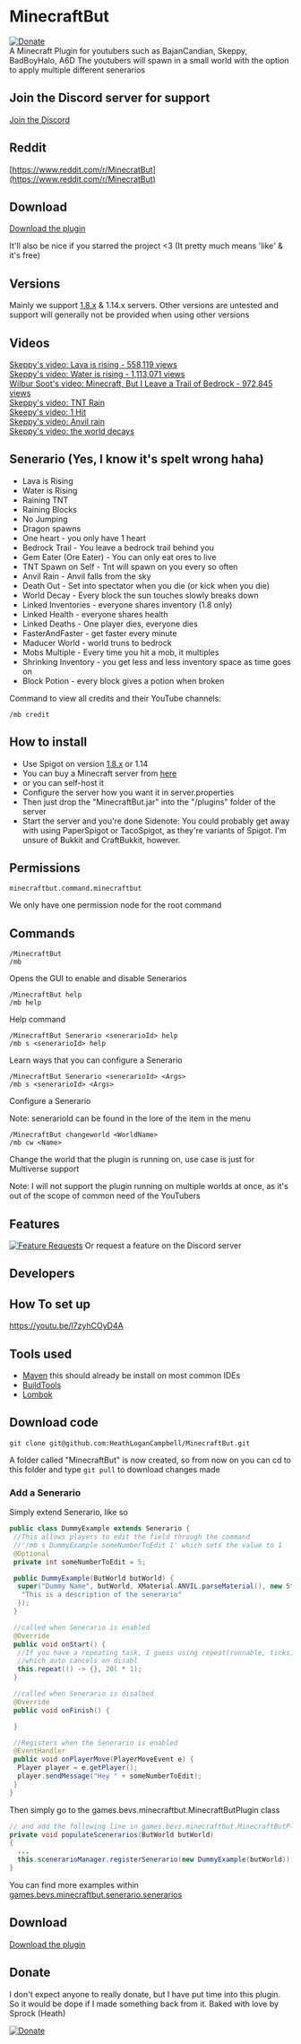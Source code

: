 # MinecraftBut
[![Donate](https://img.shields.io/badge/Donate-PayPal-green.svg)](https://www.paypal.com/cgi-bin/webscr?cmd=_s-xclick&hosted_button_id=VWG7DUFDRYXDA)  
A Minecraft Plugin for youtubers such as BajanCandian, Skeppy, BadBoyHalo, A6D
The youtubers will spawn in a small world with the option to apply multiple different senerarios

## Join the Discord server for support
[Join the Discord](https://discord.gg/cDSK9YF)  

## Reddit
[https://www.reddit.com/r/MinecratBut](https://www.reddit.com/r/MinecratBut)

## Download
[Download the plugin](https://github.com/HeathLoganCampbell/MinecraftBut/releases/tag/1.7)

It'll also be nice if you starred the project <3 (It pretty much means 'like' & it's free)

## Versions
Mainly we support [1.8.x](https://getbukkit.org/get/WAH0jXqYA2s3Gzzg3toWHG1R3lHNCNZY) & 1.14.x servers. Other versions are untested and support will generally not be provided when using other versions

## Videos
[Skeppy's video: Lava is rising - 558,119 views](https://www.youtube.com/watch?v=0dvbqzXiA_o)    
[Skeppy's video: Water is rising - 1,113,071 views](https://www.youtube.com/watch?v=Kcul2iXfPDY)   
[Wilbur Soot's video: Minecraft, But I Leave a Trail of Bedrock - 972,845 views](https://www.youtube.com/watch?v=Kcul2iXfPDY)  
[Skeppy's video: TNT Rain](https://www.youtube.com/watch?v=kkU8-3teKS0)  
[Skeepy's video: 1 Hit](https://www.youtube.com/watch?v=bpvQGu1cwlQ)  
[Skeppy's video: Anvil rain](https://www.youtube.com/watch?v=IONiD9ZnqEg)  
[Skeppy's video: the world decays](https://www.youtube.com/watch?v=I9PjCahtpzs)

## Senerario (Yes, I know it's spelt wrong haha)
* Lava is Rising
* Water is Rising
* Raining TNT
* Raining Blocks
* No Jumping
* Dragon spawns
* One heart - you only have 1 heart
* Bedrock Trail - You leave a bedrock trail behind you
* Gem Eater (Ore Eater) - You can only eat ores to live
* TNT Spawn on Self - Tnt will spawn on you every so often
* Anvil Rain - Anvil falls from the sky
* Death Out - Set into spectator when you die (or kick when you die)
* World Decay - Every  block the sun touches slowly breaks down
* Linked Inventories - everyone shares inventory (1.8 only)
* Linked Health - everyone shares health
* Linked Deaths - One player dies, everyone dies
* FasterAndFaster - get faster every minute
* Maducer World - world truns to bedrock
* Mobs Multiple - Every time you hit a mob, it multiples 
* Shrinking Inventory - you get less and less inventory space as time goes on
* Block Potion - every block gives a potion when broken

Command to view all credits and their YouTube channels:
```
/mb credit
```


## How to install
* Use Spigot on version [1.8.x](https://getbukkit.org/get/WAH0jXqYA2s3Gzzg3toWHG1R3lHNCNZY) or 1.14
 * You can buy a Minecraft server from [here](https://mcprohosting.com/order?aff=81875)
 * or you can self-host it
* Configure the server how you want it in server.properties
* Then just drop the "MinecraftBut.jar" into the "/plugins" folder of the server
* Start the server and you're done
Sidenote: You could probably get away with using PaperSpigot or TacoSpigot, as they're variants of Spigot. I'm unsure of Bukkit and CraftBukkit, however.

## Permissions

```
minecraftbut.command.minecraftbut
```
We only have one permission node for the root command

## Commands
```
/MinecraftBut
/mb
```
Opens the GUI to enable and disable Senerarios

```
/MinecraftBut help
/mb help
```
Help command

```
/MinecraftBut Senerario <senerarioId> help
/mb s <senerarioId> help
```
Learn ways that you can configure a Senerario

```
/MinecraftBut Senerario <senerarioId> <Args>
/mb s <senerarioId> <Args>
```
Configure a Senerario

Note: senerarioId can be found in the lore of the item in the menu

```
/MinecraftBut changeworld <WorldName>
/mb cw <Name>
```
Change the world that the plugin is running on, use case is just for Multiverse support

Note: I will not support the plugin running on multiple worlds at once, as it's out of the scope of common need of the YouTubers

## Features
[![Feature Requests](https://feathub.com/HeathLoganCampbell/MinecraftBut?format=svg)](https://feathub.com/HeathLoganCampbell/MinecraftBut)
Or request a feature on the Discord server

## Developers
## How To set up
https://youtu.be/l7zyhCOyD4A

## Tools used
* [Maven](https://maven.apache.org/) this should already be install on most common IDEs 
* [BuildTools](https://www.spigotmc.org/wiki/buildtools/#1-8-8)
* [Lombok](https://projectlombok.org/download)

## Download code
```
git clone git@github.com:HeathLoganCampbell/MinecraftBut.git
```
A folder called  "MinecraftBut" is now created, so from now on you can cd to this folder and type
``git pull`` to download changes made

### Add a Senerario
Simply extend Senerario, like so
```java
public class DummyExample extends Senerario {
 //This allows players to edit the field through the command 
 //'/mb s DummyExample someNumberToEdit 1' which sets the value to 1
 @Optional
 private int someNumberToEdit = 5;

 public DummyExample(ButWorld butWorld) {
  super("Dummy Name", butWorld, XMaterial.ANVIL.parseMaterial(), new String[] {
   "This is a description of the senerario"
  });
 }

 //called when Senerario is enabled
 @Override
 public void onStart() {
  //If you have a repeating task, I guess using repeat(runnable, ticks)
  //which auto cancels on disabl
  this.repeat(() -> {}, 20l * 1);
 }

 //called when Senerario is disalbed
 @Override
 public void onFinish() {

 }

 //Registers when the Senerario is enabled
 @EventHandler
 public void onPlayerMove(PlayerMoveEvent e) {
  Player player = e.getPlayer();
  player.sendMessage("Hey " + someNumberToEdit);
 }
}
```

Then simply go to the games.bevs.minecraftbut.MinecraftButPlugin class
```java
// and add the following line in games.bevs.minecraftbut.MinecraftButPlugin
private void populateScenerarios(ButWorld butWorld)
{
  ...
  this.scenerarioManager.registerSenerario(new DummyExample(butWorld));
}
```
You can find more examples within [games.bevs.minecraftbut.senerario.senerarios](https://github.com/HeathLoganCampbell/MinecraftBut/tree/master/src/main/java/games/bevs/minecraftbut/senerario/senerarios)


## Download
[Download the plugin](https://github.com/HeathLoganCampbell/MinecraftBut/releases/tag/1.7)


## Donate
I don't expect anyone to really donate, but I have put time into this plugin. 
So it would be dope if I made something back from it.
Baked with love by Sprock (Heath)

[![Donate](https://img.shields.io/badge/Donate-PayPal-green.svg)](https://www.paypal.com/cgi-bin/webscr?cmd=_s-xclick&hosted_button_id=VWG7DUFDRYXDA)
